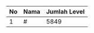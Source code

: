 | No | Nama            | Jumlah Level |
|----|-----------------|--------------|
| 1  | #    |    5849        |
